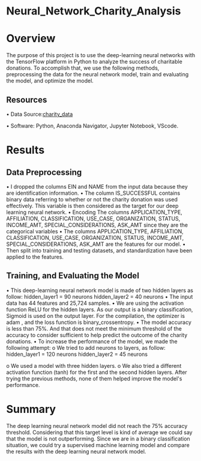 # Neural_Network_Charity_Analysis

# Overview
The purpose of this project is to use the deep-learning neural networks with the TensorFlow platform in Python to analyze the success of charitable donations.
To accomplish that, we use the following methods, preprocessing the data for the neural network model, train and evaluating the model, and optimize the model.
## Resources
•	Data Source:[charity_data](https://github.com/ALEIN3/Neural_Network_Charity_Analysis/blob/main/charity_data.csv)

•	Software: Python, Anaconda Navigator, Jupyter Notebook, VScode.

# Results

## Data Preprocessing

•	I dropped the columns EIN and NAME from the input data because they are identification information.
•	The column IS_SUCCESSFUL contains binary data referring to whether or not the charity donation was used effectively. This variable is then considered as the target for our deep learning neural network.
•	Encoding The columns APPLICATION_TYPE, AFFILIATION, CLASSIFICATION, USE_CASE, ORGANIZATION, STATUS, INCOME_AMT, SPECIAL_CONSIDERATIONS, ASK_AMT since they are the categorical variables
•	The columns APPLICATION_TYPE, AFFILIATION, CLASSIFICATION, USE_CASE, ORGANIZATION, STATUS, INCOME_AMT, SPECIAL_CONSIDERATIONS, ASK_AMT are the features for our model.
•	Then split into training and testing datasets, and standardization have been applied to the features.

## Training, and Evaluating the Model

•	This deep-learning neural network model is made of two hidden layers as follow:
hidden_layer1 = 90 neurons
hidden_layer2 = 40 neurons
•	The input data has 44 features and 25,724 samples.
•	We are using the activation function ReLU for the hidden layers. As our output is a binary classification, Sigmoid is used on the output layer.
For the compilation, the optimizer is adam , and the loss function is binary_crossentropy.
•	The model accuracy is less than 75%. And that does not meet the minimum threshold of the accuracy to consider sufficient to help predict the outcome of the charity donations.
•	To increase the performance of the model, we made the following attempt: 
o	We tried to add neurons to layers, as follow:
hidden_layer1 = 120 neurons
hidden_layer2 = 45 neurons

o	We used a model with three hidden layers.
o	We also tried a different activation function (tanh) for the first and the second hidden layers.
After trying the previous methods, none of them helped improve the model's performance.

# Summary

The deep learning neural network model did not reach the 75% accuracy threshold. Considering that this target level is kind of average we could say that the model is not outperforming.
Since we are in a binary classification situation, we could try a supervised machine learning model and compare the results with the deep learning neural network model.
